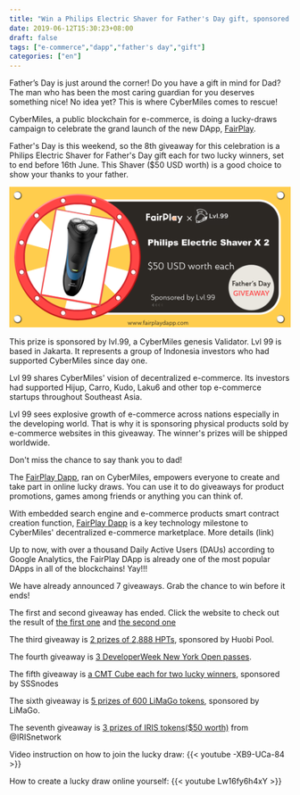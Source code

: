 ```yaml
---
title: "Win a Philips Electric Shaver for Father's Day gift, sponsored by Lvl.99"
date: 2019-06-12T15:30:23+08:00
draft: false
tags: ["e-commerce","dapp","father's day","gift"] 
categories: ["en"] 
---
```


Father’s Day is just around the corner! Do you have a gift in mind for Dad? The man who has been the most caring guardian for you deserves something nice! No idea yet? This is where CyberMiles comes to rescue!

CyberMiles, a public blockchain for e-commerce, is doing a lucky-draws campaign to celebrate the grand launch of the new DApp, [FairPlay](https://www.fairplaydapp.com/).

Father's Day is this weekend, so the 8th giveaway for this celebration is a Philips Electric Shaver for Father's Day gift each for two lucky winners, set to end before 16th June. This Shaver ($50 USD worth) is a good choice to show your thanks to your father.

![](/images/20190613-giveaway8-01.png)

This prize is sponsored by lvl.99, a CyberMiles genesis Validator. Lvl 99 is based in Jakarta. It represents a group of Indonesia investors who had supported CyberMiles since day one. 

Lvl 99 shares CyberMiles' vision of decentralized e-commerce. Its investors had supported Hijup, Carro, Kudo, Laku6 and other top e-commerce startups throughout Southeast Asia.

Lvl 99 sees explosive growth of e-commerce across nations especially in the developing world. That is why it is sponsoring physical products sold by e-commerce websites in this giveaway. The winner's prizes will be shipped worldwide. 

Don't miss the chance to say thank you to dad!

The [FairPlay Dapp](https://www.fairplaydapp.com), ran on CyberMiles, empowers everyone to create and take part in online lucky draws. You can use it to do giveaways for product promotions, games among friends or anything you can think of. 

With embedded search engine and e-commerce products smart contract creation function, [FairPlay Dapp](https://www.fairplaydapp.com) is a key technology milestone to CyberMiles' decentralized e-commerce marketplace. More details (link)

Up to now, with over a thousand Daily Active Users (DAUs) according to Google Analytics, the FairPlay DApp is already one of the most popular DApps in all of the blockchains! Yay!!!

We have already announced 7 giveaways. Grab the chance to win before it ends!

The first and second giveaway has ended. Click the website to check out the result of [the first one](https://www.fairplaydapp.com/v1/play.html?contract=0x474059cC019815dda16caB69b8c8Bf515E1D20B6)  and [the second one](https://www.fairplaydapp.com/v1/play.html?contract=0x454024A14970c336109D0284a85BA253033A2D72)

The third giveaway is [2 prizes of 2,888 HPTs](https://www.fairplaydapp.com/v1/play.html?contract=0x0F9efabb1f26CE173774260D975C543C39b47179), sponsored by Huobi Pool.

The fourth giveaway is [3 DeveloperWeek New York Open passes](https://www.fairplaydapp.com/v1/play.html?contract=0xa9b472C62B168dB7EFEf0e0B1bcFB6b96aB239F8).

The fifth giveaway is [a CMT Cube each for two lucky winners](https://www.fairplaydapp.com/v1/play.html?contract=0xFa2d2DEa32B7827614e128DB01CcB32202189E2d), sponsored by SSSnodes

The sixth giveaway is [5 prizes of 600 LiMaGo tokens](https://www.fairplaydapp.com/v1/play.html?contract=0x16700a82EfA734237b84e4c4274d2AFB1bFB1b20), sponsored by LiMaGo.

The seventh giveaway is [3 prizes of IRIS tokens($50 worth)](https://www.fairplaydapp.com/v1/play.html?contract=0xF55d0663BC677c0b338CF2476a8bcCd48DC30FF4) from @IRISnetwork

Video instruction on how to join the lucky draw:
{{< youtube -XB9-UCa-84 >}}

How to create a lucky draw online yourself:
{{< youtube Lw16fy6h4xY >}}
